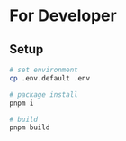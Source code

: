 # For Developer

## Setup

```sh
# set environment
cp .env.default .env

# package install
pnpm i

# build
pnpm build
```

